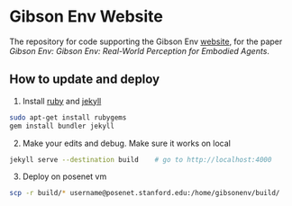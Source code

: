 # Gibson Env Website

The repository for code supporting the Gibson Env [website](http://gibson.vision), for the paper *Gibson Env: Gibson Env: Real-World Perception for Embodied Agents*.


## How to update and deploy

1. Install [ruby]() and [jekyll](https://jekyllrb.com/)
```bash
sudo apt-get install rubygems
gem install bundler jekyll
```
2. Make your edits and debug. Make sure it works on local
```bash
jekyll serve --destination build	# go to http://localhost:4000
```
3. Deploy on posenet vm
```bash
scp -r build/* username@posenet.stanford.edu:/home/gibsonenv/build/
```
